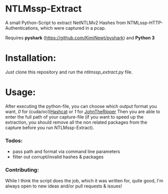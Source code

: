 # NTLMssp-Extract
A small Python-Script to extract NetNTLMv2 Hashes from NTMLssp-HTTP-Authentications, which were captured in a pcap.

Requires **pyshark** (https://github.com/KimiNewt/pyshark) and **Python 3**

# Installation:
Just clone this repository and run the *ntlmssp_extract.py*  file.

# Usage:
After executing the python-file, you can choose which output format you want, *0* for (cuda/ocl)[Hashcat](https://hashcat.net/hashcat/) or *1* for [JohnTheRipper](http://www.openwall.com/john/)
Then you are able to enter the full path of your capture-file (if you want to speed up the extraction, you should remove all the non related packages from the capture before you run NTLMssp-Extract).
    
### Todos:
 *	pass path and format via command line parameters
 * filter out corrupt/invalid hashes & packages


### Contributing:
While I think the script does the job, which it was written for, quite good, I'm always open to new ideas and/or pull requests & issues!
